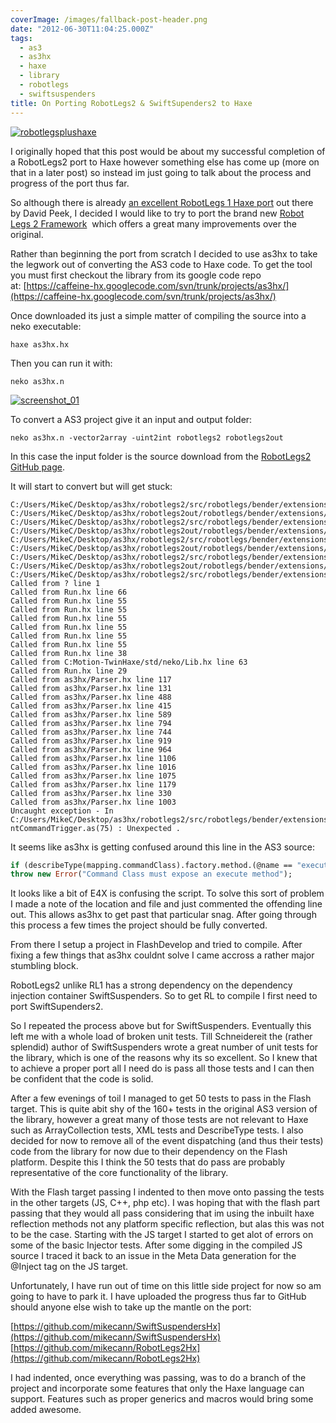 ```yaml
---
coverImage: /images/fallback-post-header.png
date: "2012-06-30T11:04:25.000Z"
tags:
  - as3
  - as3hx
  - haxe
  - library
  - robotlegs
  - swiftsuspenders
title: On Porting RobotLegs2 & SwiftSupenders2 to Haxe
---
```


[![](/wp-content/uploads/2012/06/robotlegsplushaxe.jpg "robotlegsplushaxe")](/wp-content/uploads/2012/06/robotlegsplushaxe.jpg)

I originally hoped that this post would be about my successful completion of a RobotLegs2 port to Haxe however something else has come up (more on that in a later post) so instead im just going to talk about the process and progress of the port thus far.

<!-- more -->

So although there is already [an excellent RobotLegs 1 Haxe port](https://github.com/DavidPeek/robothaxe) out there by David Peek, I decided I would like to try to port the brand new [Robot Legs 2 Framework](https://github.com/robotlegs/robotlegs-framework)  which offers a great many improvements over the original.

Rather than beginning the port from scratch I decided to use as3hx to take the legwork out of converting the AS3 code to Haxe code. To get the tool you must first checkout the library from its google code repo at: [https://caffeine-hx.googlecode.com/svn/trunk/projects/as3hx/](https://caffeine-hx.googlecode.com/svn/trunk/projects/as3hx/)

Once downloaded its just a simple matter of compiling the source into a neko executable:

```
haxe as3hx.hx
```

Then you can run it with:

```
neko as3hx.n
```

[![](/wp-content/uploads/2012/06/screenshot_01.gif "screenshot_01")](/wp-content/uploads/2012/06/screenshot_01.gif)

To convert a AS3 project give it an input and output folder:

```
neko as3hx.n -vector2array -uint2int robotlegs2 robotlegs2out
```

In this case the input folder is the source download from the [RobotLegs2 GitHub page](https://github.com/robotlegs/robotlegs-framework).

It will start to convert but will get stuck:

```
C:/Users/MikeC/Desktop/as3hx/robotlegs2/src/robotlegs/bender/extensions/eventCommandMap/api/IEventCommandMap.as
C:/Users/MikeC/Desktop/as3hx/robotlegs2out/robotlegs/bender/extensions/eventcommandmap/api/IEventCommandMap.hx
C:/Users/MikeC/Desktop/as3hx/robotlegs2/src/robotlegs/bender/extensions/eventCommandMap/impl/EventCommandExecutor.as
C:/Users/MikeC/Desktop/as3hx/robotlegs2out/robotlegs/bender/extensions/eventcommandmap/impl/EventCommandExecutor.hx
C:/Users/MikeC/Desktop/as3hx/robotlegs2/src/robotlegs/bender/extensions/eventCommandMap/impl/EventCommandFactory.as
C:/Users/MikeC/Desktop/as3hx/robotlegs2out/robotlegs/bender/extensions/eventcommandmap/impl/EventCommandFactory.hx
C:/Users/MikeC/Desktop/as3hx/robotlegs2/src/robotlegs/bender/extensions/eventCommandMap/impl/EventCommandMap.as
C:/Users/MikeC/Desktop/as3hx/robotlegs2out/robotlegs/bender/extensions/eventcommandmap/impl/EventCommandMap.hx
C:/Users/MikeC/Desktop/as3hx/robotlegs2/src/robotlegs/bender/extensions/eventCommandMap/impl/EventCommandTrigger.as
Called from ? line 1
Called from Run.hx line 66
Called from Run.hx line 55
Called from Run.hx line 55
Called from Run.hx line 55
Called from Run.hx line 55
Called from Run.hx line 55
Called from Run.hx line 55
Called from Run.hx line 38
Called from C:Motion-TwinHaxe/std/neko/Lib.hx line 63
Called from Run.hx line 29
Called from as3hx/Parser.hx line 117
Called from as3hx/Parser.hx line 131
Called from as3hx/Parser.hx line 488
Called from as3hx/Parser.hx line 415
Called from as3hx/Parser.hx line 589
Called from as3hx/Parser.hx line 794
Called from as3hx/Parser.hx line 744
Called from as3hx/Parser.hx line 919
Called from as3hx/Parser.hx line 964
Called from as3hx/Parser.hx line 1106
Called from as3hx/Parser.hx line 1016
Called from as3hx/Parser.hx line 1075
Called from as3hx/Parser.hx line 1179
Called from as3hx/Parser.hx line 330
Called from as3hx/Parser.hx line 1003
Uncaught exception - In C:/Users/MikeC/Desktop/as3hx/robotlegs2/src/robotlegs/bender/extensions/eventCommandMap/impl/Eve
ntCommandTrigger.as(75) : Unexpected .
```

It seems like as3hx is getting confused around this line in the AS3 source:

```haxe
if (describeType(mapping.commandClass).factory.method.(@name == "execute").length() == 0)
throw new Error("Command Class must expose an execute method");
```

It looks like a bit of E4X is confusing the script. To solve this sort of problem I made a note of the location and file and just commented the offending line out. This allows as3hx to get past that particular snag. After going through this process a few times the project should be fully converted.

From there I setup a project in FlashDevelop and tried to compile. After fixing a few things that as3hx couldnt solve I came accross a rather major stumbling block.

RobotLegs2 unlike RL1 has a strong dependency on the dependency injection container SwiftSuspenders. So to get RL to compile I first need to port SwiftSupenders2.

So I repeated the process above but for SwiftSuspenders. Eventually this left me with a whole load of broken unit tests. Till Schneidereit the (rather splendid) author of SwiftSuspenders wrote a great number of unit tests for the library, which is one of the reasons why its so excellent. So I knew that to achieve a proper port all I need do is pass all those tests and I can then be confident that the code is solid.

After a few evenings of toil I managed to get 50 tests to pass in the Flash target. This is quite abit shy of the 160+ tests in the original AS3 version of the library, however a great many of those tests are not relevant to Haxe such as ArrayCollection tests, XML tests and DescribeType tests. I also decided for now to remove all of the event dispatching (and thus their tests) code from the library for now due to their dependency on the Flash platform. Despite this I think the 50 tests that do pass are probably representative of the core functionality of the library.

With the Flash target passing I indented to then move onto passing the tests in the other targets (JS, C++, php etc). I was hoping that with the flash part passing that they would all pass considering that im using the inbuilt haxe reflection methods not any platform specific reflection, but alas this was not to be the case. Starting with the JS target I started to get alot of errors on some of the basic Injector tests. After some digging in the compiled JS source I traced it back to an issue in the Meta Data generation for the @Inject tag on the JS target.

Unfortunately, I have run out of time on this little side project for now so am going to have to park it. I have uploaded the progress thus far to GitHub should anyone else wish to take up the mantle on the port:

[https://github.com/mikecann/SwiftSuspendersHx](https://github.com/mikecann/SwiftSuspendersHx)
[https://github.com/mikecann/RobotLegs2Hx](https://github.com/mikecann/RobotLegs2Hx)

I had indented, once everything was passing, was to do a branch of the project and incorporate some features that only the Haxe language can support. Features such as proper generics and macros would bring some added awesome.
